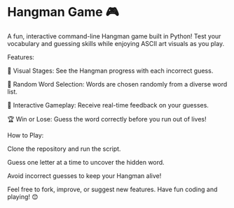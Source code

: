 # Hangman Game 🎮

A fun, interactive command-line Hangman game built in Python! Test your vocabulary and guessing skills while enjoying ASCII art visuals as you play.

Features:

🎨 Visual Stages: See the Hangman progress with each incorrect guess.

🎲 Random Word Selection: Words are chosen randomly from a diverse word list.

💬 Interactive Gameplay: Receive real-time feedback on your guesses.

🏆 Win or Lose: Guess the word correctly before you run out of lives!

How to Play:

Clone the repository and run the script.

Guess one letter at a time to uncover the hidden word.

Avoid incorrect guesses to keep your Hangman alive!

Feel free to fork, improve, or suggest new features. Have fun coding and playing! 😊

